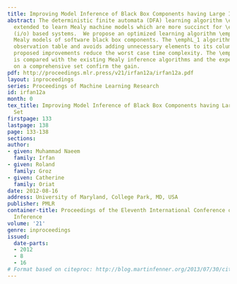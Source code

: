 ```yaml
---
title: Improving Model Inference of Black Box Components having Large Input Test Set
abstract: The deterministic finite automata (DFA) learning algorithm \emphL* has been
  extended to learn Mealy machine models which are more succinct for \emphinput/output
  (i/o) based systems.  We propose an optimized learning algorithm \emphL_1 to infer
  Mealy models of software black box components. The \emphL_1 algorithm uses a modified
  observation table and avoids adding unnecessary elements to its columns and rows.  The
  proposed improvements reduce the worst case time complexity. The \emphL_1 algorithm
  is compared with the existing Mealy inference algorithms and the experiments conducted
  on a comprehensive set confirm the gain.
pdf: http://proceedings.mlr.press/v21/irfan12a/irfan12a.pdf
layout: inproceedings
series: Proceedings of Machine Learning Research
id: irfan12a
month: 0
tex_title: Improving Model Inference of Black Box Components having Large Input Test
  Set
firstpage: 133
lastpage: 138
page: 133-138
sections: 
author:
- given: Muhammad Naeem
  family: Irfan
- given: Roland
  family: Groz
- given: Catherine
  family: Oriat
date: 2012-08-16
address: University of Maryland, College Park, MD, USA
publisher: PMLR
container-title: Proceedings of the Eleventh International Conference on Grammatical
  Inference
volume: '21'
genre: inproceedings
issued:
  date-parts:
  - 2012
  - 8
  - 16
# Format based on citeproc: http://blog.martinfenner.org/2013/07/30/citeproc-yaml-for-bibliographies/
---
```

